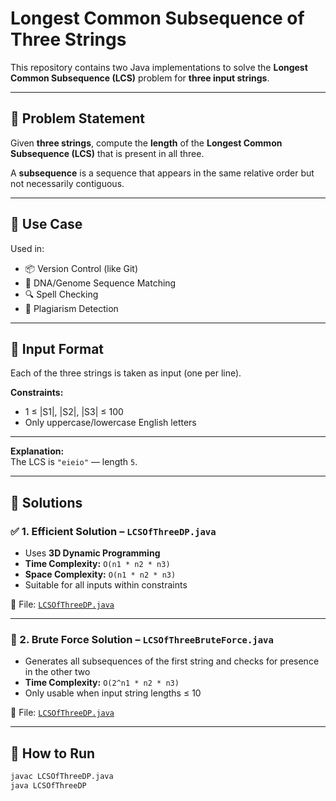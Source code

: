 
# Longest Common Subsequence of Three Strings

This repository contains two Java implementations to solve the **Longest Common Subsequence (LCS)** problem for **three input strings**.

---

## 📌 Problem Statement

Given **three strings**, compute the **length** of the **Longest Common Subsequence (LCS)** that is present in all three.

A **subsequence** is a sequence that appears in the same relative order but not necessarily contiguous.

---

## 🧠 Use Case

Used in:
- 📦 Version Control (like Git)
- 🧬 DNA/Genome Sequence Matching
- 🔍 Spell Checking
- 🔐 Plagiarism Detection

---

## 🧾 Input Format

Each of the three strings is taken as input (one per line).

**Constraints:**
- 1 ≤ |S1|, |S2|, |S3| ≤ 100
- Only uppercase/lowercase English letters

---





**Explanation:**  
The LCS is `"eieio"` — length `5`.

---

## 🚀 Solutions

### ✅ 1. Efficient Solution – `LCSOfThreeDP.java`

- Uses **3D Dynamic Programming**
- **Time Complexity:** `O(n1 * n2 * n3)`
- **Space Complexity:** `O(n1 * n2 * n3)`
- Suitable for all inputs within constraints

📄 File: [`LCSOfThreeDP.java`](./LCSOfThreeDP.java)

---

### 🐌 2. Brute Force Solution – `LCSOfThreeBruteForce.java`

- Generates all subsequences of the first string and checks for presence in the other two
- **Time Complexity:** `O(2^n1 * n2 * n3)`  
- Only usable when input string lengths ≤ 10

📄 File: [`LCSOfThreeDP.java`](./LCSOfThreeDP.java)

---

## 🧪 How to Run

```bash
javac LCSOfThreeDP.java
java LCSOfThreeDP
